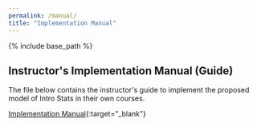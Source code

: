 ```yaml
---
permalink: /manual/
title: "Implementation Manual"
---
```

  
{% include base_path %}

## Instructor's Implementation Manual (Guide)

The file below contains the instructor's guide to implement the proposed model of Intro Stats in their own courses.

[Implementation Manual](https://github.com/IntroToStatNCAT/IntroToStatNCAT.github.io/blob/24d16e3ea1f997baa546164dcf5e346e177ee5c0/files/ImplementationProtocol/TIP-Manual-Draft-v1.docx){:target="_blank"}